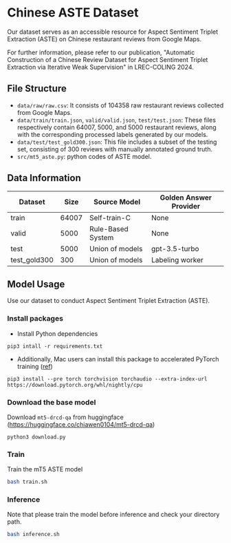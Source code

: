 # Chinese ASTE Dataset
Our dataset serves as an accessible resource for Aspect Sentiment Triplet Extraction (ASTE) on Chinese restaurant reviews from Google Maps.

For further information, please refer to our publication, "Automatic Construction of a Chinese Review Dataset for Aspect Sentiment Triplet Extraction via Iterative Weak Supervision" in LREC-COLING 2024.


## File Structure
- `data/raw/raw.csv`: It consists of 104358 raw restaurant reviews collected from Google Maps.
- `data/train/train.json`, `valid/valid.json`, `test/test.json`: These files respectively contain 64007, 5000, and 5000 restaurant reviews, along with the corresponding processed labels generated by our models.
- `data/test/test_gold300.json`: This file includes a subset of the testing set, consisting of 300 reviews with manually annotated ground truth.
- `src/mt5_aste.py`: python codes of ASTE model.


## Data Information
|Dataset|Size|Source Model|Golden Answer Provider|
|-------|----|------------|---------|
|train|64007|Self-train-C|None|
|valid|5000|Rule-Based System|None|
|test|5000|Union of models|gpt-3.5-turbo|
|test_gold300|300|Union of models|Labeling worker|


## Model Usage
Use our dataset to conduct Aspect Sentiment Triplet Extraction (ASTE). 

### Install packages
- Install Python dependencies
```
pip3 intall -r requirements.txt
```
- Additionally, Mac users can install this package to accelerated PyTorch training ([ref](https://developer.apple.com/metal/pytorch/))
```
pip3 install --pre torch torchvision torchaudio --extra-index-url https://download.pytorch.org/whl/nightly/cpu
```

### Download the base model
Download `mt5-drcd-qa` from huggingface (https://huggingface.co/chiawen0104/mt5-drcd-qa)
```
python3 download.py
```

### Train
Train the mT5 ASTE model
```bash
bash train.sh
```

### Inference
Note that please train the model before inference and check your directory path.
```bash
bash inference.sh
```
